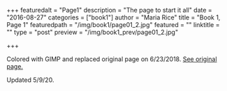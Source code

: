 +++
featuredalt = "Page1"
description = "The page to start it all"
date = "2016-08-27"
categories = ["book1"]
author = "Maria Rice"
title = "Book 1, Page 1"
featuredpath = "/img/book1/page01_2.jpg"
featured = ""
linktitle = ""
type = "post"
preview = "/img/book1_prev/page01_2.jpg"

+++

Colored with GIMP and replaced original page on 6/23/2018.
[See original page.](https://mcrice123.github.io/morphic/blog/book-1-page-01-old/)

Updated 5/9/20.
